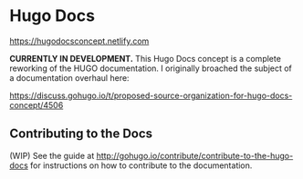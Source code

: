 # Hugo Docs

<https://hugodocsconcept.netlify.com>

**CURRENTLY IN DEVELOPMENT.** This Hugo Docs concept is a complete reworking of the HUGO documentation. I originally broached the subject of a documentation overhaul here:

<https://discuss.gohugo.io/t/proposed-source-organization-for-hugo-docs-concept/4506>

## Contributing to the Docs

(WIP) See the guide at <http://gohugo.io/contribute/contribute-to-the-hugo-docs> for instructions on how to contribute to the documentation.